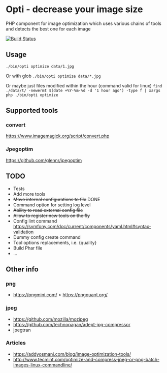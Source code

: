 # Opti - decrease your image size
PHP component for image optimization which uses various chains of tools and detects the best one for each image

[![Build Status](https://travis-ci.org/rdeanar/opti.svg?branch=master)](https://travis-ci.org/rdeanar/opti)


## Usage

`./bin/opti optimize data/1.jpg`

Or with glob
`./bin/opti optimize data/*.jpg`

Or maybe just files modified within the hour (command valid for linux)
`find ./data/t/ -newermt $(date +%Y-%m-%d -d '1 hour ago') -type f | xargs php ./bin/opti optimize`

## Supported tools

### convert
https://www.imagemagick.org/script/convert.php

### Jpegoptim
https://github.com/glennr/jpegoptim


## TODO
* Tests
* Add more tools
* ~~Move internal configurations to file~~ DONE
* Command option for setting log level
* ~~Ability to read external config file~~
* ~~Allow to register new tools on the fly~~
* Config lint command https://symfony.com/doc/current/components/yaml.html#syntax-validation
* Dummy config create command
* Tool options replacements, i.e. {quality}
* Build Phar file
* ...


## Other info

### png
* https://pngmini.com/ > https://pngquant.org/


### jpeg
* https://github.com/mozilla/mozjpeg
* https://github.com/technopagan/adept-jpg-compressor
* jpegtran

### Articles
* https://addyosmani.com/blog/image-optimization-tools/
* http://www.tecmint.com/optimize-and-compress-jpeg-or-png-batch-images-linux-commandline/
